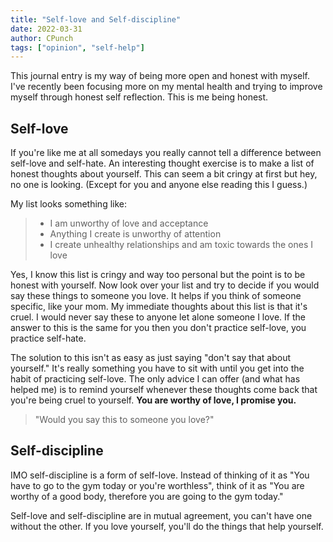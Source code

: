 ```yaml
---
title: "Self-love and Self-discipline"
date: 2022-03-31
author: CPunch
tags: ["opinion", "self-help"]
---
```


This journal entry is my way of being more open and honest 
with myself. I've recently been focusing more on my mental 
health and trying to improve myself through honest self 
reflection. This is me being honest.

## Self-love

If you're like me at all somedays you really cannot tell a 
difference between self-love and self-hate. An interesting 
thought exercise is to make a list of honest thoughts about 
yourself. This can seem a bit cringy at first but hey, no one 
is looking. (Except for you and anyone else reading this I
guess.)

My list looks something like:

> - I am unworthy of love and acceptance
> - Anything I create is unworthy of attention
> - I create unhealthy relationships and am toxic towards the ones I love

Yes, I know this list is cringy and way too personal but the 
point is to be honest with yourself. Now look over your list 
and try to decide if you would say these things to someone 
you love. It helps if you think of someone specific, like 
your mom. My immediate thoughts about this list is that it's 
cruel. I would never say these to anyone let alone someone I 
love. If the answer to this is the same for you then you don't 
practice self-love, you practice self-hate.

The solution to this isn't as easy as just saying "don't say
that about yourself." It's really something you have to sit
with until you get into the habit of practicing self-love.
The only advice I can offer (and what has helped me) is to
remind yourself whenever these thoughts come back that you're
being cruel to yourself. **You are worthy of love, I promise you.**

> "Would you say this to someone you love?"

## Self-discipline

IMO self-discipline is a form of self-love. Instead of 
thinking of it as "You have to go to the gym today or you're 
worthless", think of it as "You are worthy of a good body, 
therefore you are going to the gym today."

Self-love and self-discipline are in mutual agreement, you 
can't have one without the other. If you love yourself, you'll
do the things that help yourself.
